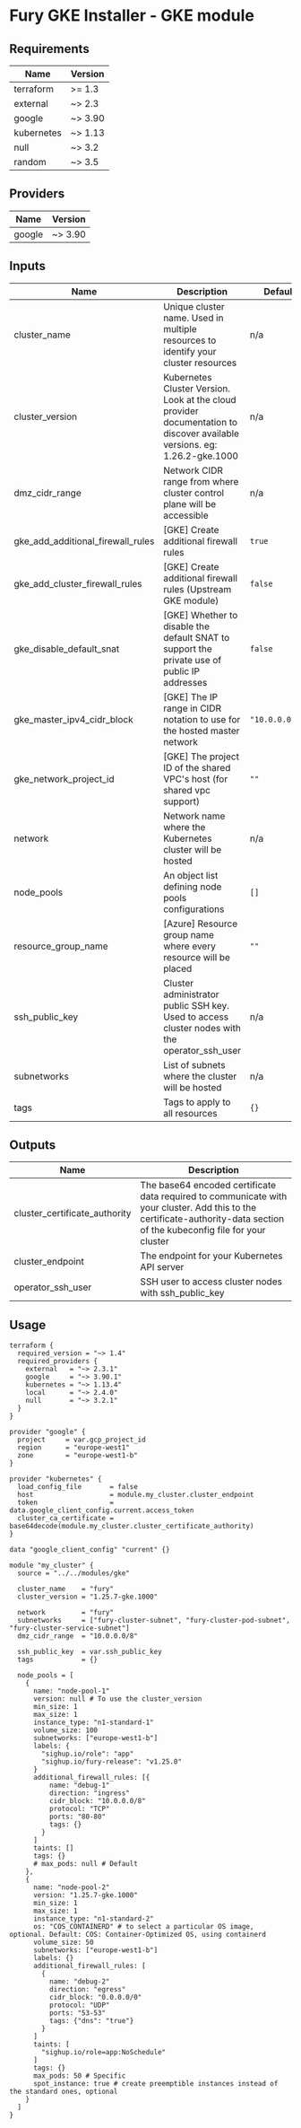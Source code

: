 <!-- BEGIN_TF_DOCS -->

# Fury GKE Installer - GKE module

<!-- <KFD-DOCS> -->

## Requirements

| Name | Version |
|------|---------|
| terraform | >= 1.3 |
| external | ~> 2.3 |
| google | ~> 3.90 |
| kubernetes | ~> 1.13 |
| null | ~> 3.2 |
| random | ~> 3.5 |

## Providers

| Name | Version |
|------|---------|
| google | ~> 3.90 |

## Inputs

| Name | Description | Default | Required |
|------|-------------|---------|:--------:|
| cluster\_name | Unique cluster name. Used in multiple resources to identify your cluster resources | n/a | yes |
| cluster\_version | Kubernetes Cluster Version. Look at the cloud provider documentation to discover available versions. eg: 1.26.2-gke.1000 | n/a | yes |
| dmz\_cidr\_range | Network CIDR range from where cluster control plane will be accessible | n/a | yes |
| gke\_add\_additional\_firewall\_rules | [GKE] Create additional firewall rules | `true` | no |
| gke\_add\_cluster\_firewall\_rules | [GKE] Create additional firewall rules (Upstream GKE module) | `false` | no |
| gke\_disable\_default\_snat | [GKE] Whether to disable the default SNAT to support the private use of public IP addresses | `false` | no |
| gke\_master\_ipv4\_cidr\_block | [GKE] The IP range in CIDR notation to use for the hosted master network | `"10.0.0.0/28"` | no |
| gke\_network\_project\_id | [GKE] The project ID of the shared VPC's host (for shared vpc support) | `""` | no |
| network | Network name where the Kubernetes cluster will be hosted | n/a | yes |
| node\_pools | An object list defining node pools configurations | `[]` | no |
| resource\_group\_name | [Azure] Resource group name where every resource will be placed | `""` | no |
| ssh\_public\_key | Cluster administrator public SSH key. Used to access cluster nodes with the operator\_ssh\_user | n/a | yes |
| subnetworks | List of subnets where the cluster will be hosted | n/a | yes |
| tags | Tags to apply to all resources | `{}` | no |

## Outputs

| Name | Description |
|------|-------------|
| cluster\_certificate\_authority | The base64 encoded certificate data required to communicate with your cluster. Add this to the certificate-authority-data section of the kubeconfig file for your cluster |
| cluster\_endpoint | The endpoint for your Kubernetes API server |
| operator\_ssh\_user | SSH user to access cluster nodes with ssh\_public\_key |

## Usage

```hcl
terraform {
  required_version = "~> 1.4"
  required_providers {
    external   = "~> 2.3.1"
    google     = "~> 3.90.1"
    kubernetes = "~> 1.13.4"
    local      = "~> 2.4.0"
    null       = "~> 3.2.1"
  }
}

provider "google" {
  project     = var.gcp_project_id
  region      = "europe-west1"
  zone        = "europe-west1-b"
}

provider "kubernetes" {
  load_config_file       = false
  host                   = module.my_cluster.cluster_endpoint
  token                  = data.google_client_config.current.access_token
  cluster_ca_certificate = base64decode(module.my_cluster.cluster_certificate_authority)
}

data "google_client_config" "current" {}

module "my_cluster" {
  source = "../../modules/gke"

  cluster_name    = "fury"
  cluster_version = "1.25.7-gke.1000"

  network         = "fury"
  subnetworks     = ["fury-cluster-subnet", "fury-cluster-pod-subnet", "fury-cluster-service-subnet"]
  dmz_cidr_range  = "10.0.0.0/8"

  ssh_public_key  = var.ssh_public_key
  tags            = {}

  node_pools = [
    {
      name: "node-pool-1"
      version: null # To use the cluster_version
      min_size: 1
      max_size: 1
      instance_type: "n1-standard-1"
      volume_size: 100
      subnetworks: ["europe-west1-b"]
      labels: {
        "sighup.io/role": "app"
        "sighup.io/fury-release": "v1.25.0"
      }
      additional_firewall_rules: [{
          name: "debug-1"
          direction: "ingress"
          cidr_block: "10.0.0.0/8"
          protocol: "TCP"
          ports: "80-80"
          tags: {}
        }
      ]
      taints: []
      tags: {}
      # max_pods: null # Default
    },
    {
      name: "node-pool-2"
      version: "1.25.7-gke.1000"
      min_size: 1
      max_size: 1
      instance_type: "n1-standard-2"
      os: "COS_CONTAINERD" # to select a particular OS image, optional. Default: COS: Container-Optimized OS, using containerd
      volume_size: 50
      subnetworks: ["europe-west1-b"]
      labels: {}
      additional_firewall_rules: [
        {
          name: "debug-2"
          direction: "egress"
          cidr_block: "0.0.0.0/0"
          protocol: "UDP"
          ports: "53-53"
          tags: {"dns": "true"}
        }
      ]
      taints: [
        "sighup.io/role=app:NoSchedule"
      ]
      tags: {}
      max_pods: 50 # Specific
      spot_instance: true # create preemptible instances instead of the standard ones, optional
    }
  ]
}
```

<!-- </KFD-DOCS> -->
<!-- END_TF_DOCS -->